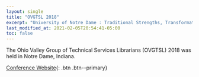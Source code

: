 ```yaml
---
layout: single
title: "OVGTSL 2018"
excerpt: "University of Notre Dame : Traditional Strengths, Transformational Growth"
last_modified_at: 2021-02-05T20:54:41-05:00
toc: false
---
```


The Ohio Valley Group of Technical Services Librarians (OVGTSL) 2018 was held in Notre Dame, Indiana.

[Conference Website](https://events.library.nd.edu/ovgtsl2018/){: .btn .btn--primary}
